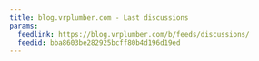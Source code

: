```yaml
---
title: blog.vrplumber.com - Last discussions
params:
  feedlink: https://blog.vrplumber.com/b/feeds/discussions/
  feedid: bba8603be282925bcff80b4d196d19ed
---
```

